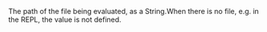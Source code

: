 The path of the file being evaluated, as a String.When there is no file, e.g. in the REPL, the value is not defined.